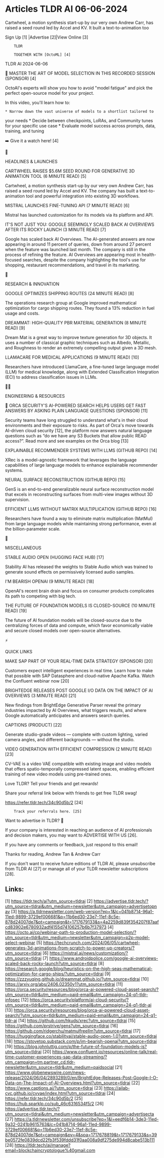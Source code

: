 # Articles TLDR AI 06-06-2024

Cartwheel, a motion synthesis start-up by our very own Andrew Carr,
has raised a seed round led by Accel and KV. It built a
text-to-animation too  

 Sign Up [1] |Advertise [2]|View Online [3] 

		TLDR

		TOGETHER WITH [OctoML] [4]

TLDR AI 2024-06-06

 🎯 MASTER THE ART OF MODEL SELECTION IN THIS RECORDED SESSION
(SPONSOR) [4] 

 OctoAI's experts will show you how to avoid "model fatigue" and pick
the perfect open-source model for your project.

In this video, you'll learn how to: 

	* Narrow down the vast universe of models to a shortlist tailored to
your needs
	* Decide between checkpoints, LoRAs, and Community tunes for your
specific use case
	* Evaluate model success across prompts, data, training, and tuning

➡️ Give it a watch here! [4]

🚀 

HEADLINES & LAUNCHES

 CARTWHEEL RAISES $5.6M SEED ROUND FOR GENERATIVE 3D ANIMATION TOOL (6
MINUTE READ) [5] 

 Cartwheel, a motion synthesis start-up by our very own Andrew Carr,
has raised a seed round led by Accel and KV. The company has built a
text-to-animation tool and powerful integration into existing 3D
workflows. 

 MISTRAL LAUNCHES FINE-TUNING API (7 MINUTE READ) [6] 

 Mistral has launched customization for its models via its platform
and API. 

 IT'S NOT JUST YOU: GOOGLE SEEMINGLY SCALED BACK AI OVERVIEWS AFTER
ITS ROCKY LAUNCH (3 MINUTE READ) [7] 

 Google has scaled back AI Overviews. The AI-generated answers are now
appearing in around 11 percent of queries, down from around 27 percent
when the feature was launched last month. The company is still in the
process of refining the feature. AI Overviews are appearing most in
health-focused searches, despite the company highlighting the tool's
use for shopping, restaurant recommendations, and travel in its
marketing. 

🧠 

RESEARCH & INNOVATION

 GOOGLE OPTIMIZES SHIPPING ROUTES (24 MINUTE READ) [8] 

 The operations research group at Google improved mathematical
optimization for cargo shipping routes. They found a 13% reduction in
fuel usage and costs. 

 DREAMMAT: HIGH-QUALITY PBR MATERIAL GENERATION (8 MINUTE READ) [9] 

 Dream Mat is a great way to improve texture generation for 3D
objects. It uses a number of classical graphic techniques such as
Albedo, Metallic, and Roughness to render an extremely compelling
output given a 3D mesh. 

 LLAMACARE FOR MEDICAL APPLICATIONS (9 MINUTE READ) [10] 

 Researchers have introduced LlamaCare, a fine-tuned large language
model (LLM) for medical knowledge, along with Extended Classification
Integration (ECI) to address classification issues in LLMs. 

🧑‍💻 

ENGINEERING & RESOURCES

 🔎 ORCA SECURITY'S AI-POWERED SEARCH HELPS USERS GET FAST ANSWERS
BY ASKING PLAIN LANGUAGE QUESTIONS (SPONSOR) [11] 

 Security teams have long struggled to understand what's in their
cloud environments and their exposure to risks. As part of Orca's move
towards AI-driven cloud security [12], the platform now answers
natural language questions such as “do we have any S3 Buckets that
allow public READ access?”. Read more and see examples on the Orca
blog [13] 

 EXPLAINABLE RECOMMENDER SYSTEMS WITH LLMS (GITHUB REPO) [14] 

 XRec is a model-agnostic framework that leverages the language
capabilities of large language models to enhance explainable
recommender systems. 

 NEURAL SURFACE RECONSTRUCTION (GITHUB REPO) [15] 

 GenS is an end-to-end generalizable neural surface reconstruction
model that excels in reconstructing surfaces from multi-view images
without 3D supervision. 

 EFFICIENT LLMS WITHOUT MATRIX MULTIPLICATION (GITHUB REPO) [16] 

 Researchers have found a way to eliminate matrix multiplication
(MatMul) from large language models while maintaining strong
performance, even at the billion-parameter scale. 

🎁 

MISCELLANEOUS

 STABLE AUDIO OPEN (HUGGING FACE HUB) [17] 

 Stability AI has released the weights to Stable Audio which was
trained to generate sound effects on permissively licensed audio
samples. 

 I'M BEARISH OPENAI (9 MINUTE READ) [18] 

 OpenAI's recent brain drain and focus on consumer products
complicates its path to competing with big tech. 

 THE FUTURE OF FOUNDATION MODELS IS CLOSED-SOURCE (10 MINUTE READ)
[19] 

 The future of AI foundation models will be closed-source due to the
centralizing forces of data and compute, which favor economically
viable and secure closed models over open-source alternatives. 

⚡ 

QUICK LINKS

 MAKE SAP PART OF YOUR REAL-TIME DATA STRATEGY (SPONSOR) [20] 

 Customers expect intelligent experiences in real time. Learn how to
make that possible with SAP Datasphere and cloud-native Apache Kafka.
Watch the Confluent webinar now [20] 

 BRIGHTEDGE RELEASES POST GOOGLE I/O DATA ON THE IMPACT OF AI
OVERVIEWS (3 MINUTE READ) [21] 

 New findings from BrightEdge Generative Parser reveal the primary
industries impacted by AI Overviews, what triggers results, and where
Google automatically anticipates and answers search queries. 

 CAPTIONS (PRODUCT) [22] 

 Generate studio-grade videos — complete with custom lighting,
varied camera angles, and different backgrounds — without the
studio. 

 VIDEO GENERATION WITH EFFICIENT COMPRESSION (2 MINUTE READ) [23] 

 CV-VAE is a video VAE compatible with existing image and video models
that offers spatio-temporally compressed latent spaces, enabling
efficient training of new video models using pre-trained ones. 

Love TLDR? Tell your friends and get rewards!

 Share your referral link below with friends to get free TLDR swag! 

 https://refer.tldr.tech/34c90d5b/2 [24] 

		Track your referrals here. [25]

Want to advertise in TLDR? 📰

 If your company is interested in reaching an audience of AI
professionals and decision makers, you may want to ADVERTISE WITH US
[26]. 

 If you have any comments or feedback, just respond to this email! 

Thanks for reading, 
Andrew Tan & Andrew Carr 

If you don't want to receive future editions of TLDR AI, please
unsubscribe from TLDR AI [27] or manage all of your TLDR newsletter
subscriptions [28]. 

 

Links:
------
[1] https://tldr.tech/ai?utm_source=tldrai
[2] https://advertise.tldr.tech/?utm_source=tldrai&utm_medium=newsletter&utm_campaign=advertisetopnav
[3] https://a.tldrnewsletter.com/web-version?ep=1&lc=041b8714-96a1-11ed-9899-3729ef006681&p=11b6ed30-23e7-11ef-8c5e-878d24007de7&pt=campaign&t=1717679133&s=4a2259d839f354207f87aafcd83902e6780932adf4155d74106257b6b7f37973
[4] https://octo.ai/cp/webinar-path-to-production-model-selection/?utm_source=tldr&utm_medium=newsletter&utm_campaign=p2p-model-select-webinar
[5] https://techcrunch.com/2024/06/05/cartwheel-generates-3d-animations-from-scratch-to-power-up-creators/?utm_source=tldrai
[6] https://mistral.ai/news/customization/?utm_source=tldrai
[7] https://www.androidpolice.com/google-ai-overviews-scaled-back-rocky-launch?utm_source=tldrai
[8] https://research.google/blog/heuristics-on-the-high-seas-mathematical-optimization-for-cargo-ships/?utm_source=tldrai
[9] https://zzzyuqing.github.io/dreammat.github.io/?utm_source=tldrai
[10] https://arxiv.org/abs/2406.02350v1?utm_source=tldrai
[11] https://orca.security/resources/blog/orca-ai-powered-cloud-asset-search/?utm_source=tldr&utm_medium=paid-email&utm_campaign=24-q1-tldr-infosec
[12] https://orca.security/platform/ai-cloud-security/?utm_source=tldr&utm_medium=paid-email&utm_campaign=24-q1-tldr-ai
[13] https://orca.security/resources/blog/orca-ai-powered-cloud-asset-search/?utm_source=tldr&utm_medium=paid-email&utm_campaign=24-q1-tldr-ai
[14] https://github.com/hkuds/xrec?utm_source=tldrai
[15] https://github.com/prstrive/gens?utm_source=tldrai
[16] https://github.com/ridgerchu/matmulfreellm?utm_source=tldrai
[17] https://huggingface.co/stabilityai/stable-audio-open-1.0?utm_source=tldrai
[18] https://stovetop.substack.com/p/im-bearish-openai?utm_source=tldrai
[19] https://blog.johnluttig.com/p/the-future-of-foundation-models-is?utm_source=tldrai
[20] https://www.confluent.io/resources/online-talk/real-time-customer-experiences-sap-data-streaming/?utm_campaign=tm.partner_cd.tldr-newsletter&utm_source=tldr&utm_medium=paidsocial
[21] https://www.globenewswire.com/news-release/2024/06/04/2893289/0/en/BrightEdge-Releases-Post-Google-I-O-Data-on-The-Impact-of-AI-Overviews.html?utm_source=tldrai
[22] https://www.captions.ai/?utm_source=tldrai
[23] https://ailab-cvc.github.io/cvvae/index.html?utm_source=tldrai
[24] https://refer.tldr.tech/34c90d5b/2
[25] https://hub.sparklp.co/sub_46c6316534f5/2
[26] https://advertise.tldr.tech/?utm_source=tldrai&utm_medium=newsletter&utm_campaign=advertisecta
[27] https://a.tldrnewsletter.com/unsubscribe?ep=1&l=eedf6b14-3de3-11ed-9a32-0241b9615763&lc=041b8714-96a1-11ed-9899-3729ef006681&p=11b6ed30-23e7-11ef-8c5e-878d24007de7&pt=campaign&pv=4&spa=1717678819&t=1717679133&s=39be0572fe0839dcd22fb3f539fddd31f0aa008a9df275de994d8cabe513b111
[28] https://tldr.tech/ai/manage?email=blockchaincryptologue%40gmail.com